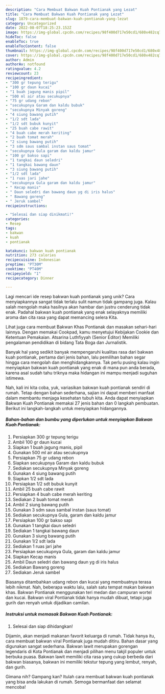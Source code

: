 ```yaml
---
description: "Cara Membuat Bakwan Kuah Pontianak yang Lezat"
title: "Cara Membuat Bakwan Kuah Pontianak yang Lezat"
slug: 1879-cara-membuat-bakwan-kuah-pontianak-yang-lezat
category: Uncategorized
date: 2022-08-07T18:25:23.152Z
image: https://img-global.cpcdn.com/recipes/98f400d717e50cd1/680x482cq70/bakwan-kuah-pontianak-foto-resep-utama.jpg
hideToc: false
enableToc: true
enableTocContent: false
thumbnail: https://img-global.cpcdn.com/recipes/98f400d717e50cd1/680x482cq70/bakwan-kuah-pontianak-foto-resep-utama.jpg
cover: https://img-global.cpcdn.com/recipes/98f400d717e50cd1/680x482cq70/bakwan-kuah-pontianak-foto-resep-utama.jpg
author: Admin
authorAv: notfound
ratingvalue: 4.2
reviewcount: 23
recipeingredient:
- "300 gr tepung terigu"
- "100 gr daun kucai"
- "1 buah jagung manis pipil"
- "500 ml air atau secukupnya"
- "75 gr udang rebon"
- "secukupnya Garam dan kaldu bubuk"
- "secukupnya Minyak goreng"
- "4 siung bawang putih"
- "1/2 sdt lada"
- "1/2 sdt bubuk kunyit"
- "25 buah cabe rawit"
- "4 buah cabe merah keriting"
- "2 buah tomat merah"
- "2 siung bawang putih"
- "3 sdm saus sambal instan saus tomat"
- "secukupnya Gula garam dan kaldu jamur"
- "100 gr bakso sapi"
- "1 tangkai daun seledri"
- "1 tangkai bawang daun"
- "3 siung bawang putih"
- "1/2 sdt lada"
- "1 ruas jari jahe"
- "secukupnya Gula garam dan kaldu jamur"
- " Kecap manis"
- " Daun seledri dan bawang daun yg di iris halus"
- " Bawang goreng"
- " Jeruk sambel"
recipeinstructions:

- "Selesai dan siap dinikmati!"
categories:
- Resep
tags:
- bakwan
- kuah
- pontianak

katakunci: bakwan kuah pontianak 
nutrition: 273 calories
recipecuisine: Indonesian
preptime: "PT30M"
cooktime: "PT40M"
recipeyield: "1"
recipecategory: Dinner

---
```





Lagi mencari ide resep bakwan kuah pontianak yang unik? Cara menyiapkannya sangat tidak terlalu sulit namun tidak gampang juga. Kalau salah mengolah maka hasilnya akan hambar dan justru cenderung tidak enak. Padahal bakwan kuah pontianak yang enak selayaknya memiliki aroma dan cita rasa yang dapat memancing selera Kita.





Lihat juga cara membuat Bakwan Khas Pontianak dan masakan sehari-hari lainnya. Dengan memakai Cookpad, kamu menyetujui Kebijakan Cookie dan Ketentuan Pemakaian. Atsarina Luthfiyyah (Senior Editor) Memiliki pengalaman pendidikan di bidang Tata Boga dan Jurnalistik.

Banyak hal yang sedikit banyak mempengaruhi kualitas rasa dari bakwan kuah pontianak, pertama dari jenis bahan, lalu pemilihan bahan segar hingga cara mengolah dan menghidangkannya. Tak perlu pusing kalau ingin menyiapkan bakwan kuah pontianak yang enak di mana pun anda berada, karena asal sudah tahu triknya maka hidangan ini mampu menjadi suguhan istimewa.






Nah, kali ini kita coba, yuk, variasikan bakwan kuah pontianak sendiri di rumah. Tetap dengan bahan sederhana, sajian ini dapat memberi manfaat dalam membantu menjaga kesehatan tubuh kita. Anda dapat menyiapkan Bakwan Kuah Pontianak memakai 27 jenis bahan dan 0 langkah pembuatan. Berikut ini langkah-langkah untuk menyiapkan hidangannya.

<!--inarticleads1-->

##### Bahan-bahan dan bumbu yang diperlukan untuk menyiapkan Bakwan Kuah Pontianak:

1. Persiapkan 300 gr tepung terigu
1. Ambil 100 gr daun kucai
1. Siapkan 1 buah jagung manis, pipil
1. Gunakan 500 ml air atau secukupnya
1. Persiapkan 75 gr udang rebon
1. Siapkan secukupnya Garam dan kaldu bubuk
1. Sediakan secukupnya Minyak goreng
1. Gunakan 4 siung bawang putih
1. Siapkan 1/2 sdt lada
1. Persiapkan 1/2 sdt bubuk kunyit
1. Ambil 25 buah cabe rawit
1. Persiapkan 4 buah cabe merah keriting
1. Sediakan 2 buah tomat merah
1. Ambil 2 siung bawang putih
1. Gunakan 3 sdm saus sambal instan (saus tomat)
1. Sediakan secukupnya Gula, garam dan kaldu jamur
1. Persiapkan 100 gr bakso sapi
1. Gunakan 1 tangkai daun seledri
1. Sediakan 1 tangkai bawang daun
1. Gunakan 3 siung bawang putih
1. Gunakan 1/2 sdt lada
1. Sediakan 1 ruas jari jahe
1. Persiapkan secukupnya Gula, garam dan kaldu jamur
1. Siapkan  Kecap manis
1. Ambil  Daun seledri dan bawang daun yg di iris halus
1. Sediakan  Bawang goreng
1. Sediakan  Jeruk sambel


Biasanya ditambahkan udang rebon dan kucai yang membuatnya terasa lebih nikmat. Nah, beberapa waktu lalu, salah satu tempat makan bakwan khas. Bakwan Pontianak menggunakan teri medan dan campuran wortel dan kucai. Bakwan viral Pontianak tidak hanya mudah dibuat, tetapi juga gurih dan renyah untuk dijadikan camilan. 

<!--inarticleads2-->

##### Instruksi untuk memasak Bakwan Kuah Pontianak:


1. Selesai dan siap dihidangkan!

Dijamin, akan menjadi makanan favorit keluarga di rumah. Tidak hanya itu, cara membuat bakwan viral Pontianak juga mudah ditiru. Bahan dasar yang digunakan sangat sederhana. Bakwan lawit merupakan gorengan legendaris di Kota Pontianak dan menjadi pilihan menu takjil populer untuk berbuka puasa. Bakwan lawit memiliki cita rasa yang cukup berbeda dari bakwan biasanya, bakwan ini memiliki tekstur tepung yang lembut, renyah, dan gurih. 

Gimana nih? Gampang kan? Itulah cara membuat bakwan kuah pontianak yang bisa anda lakukan di rumah. Semoga bermanfaat dan selamat mencoba!
